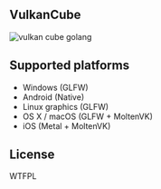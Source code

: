 ## VulkanCube

![vulkan cube golang](http://dl.kc.vc/vulkan/screens/cube.gif)

## Supported platforms

* Windows (GLFW)
* Android (Native)
* Linux graphics (GLFW)
* OS X / macOS (GLFW + MoltenVK)
* iOS (Metal + MoltenVK)

## License 

WTFPL
